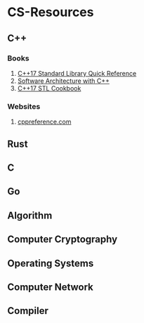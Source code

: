 # CS-Resources 
## C++
### Books
1. [C++17 Standard Library Quick Reference](https://library.kre.dp.ua/Books/2-4%20kurs/%D0%9F%D1%80%D0%BE%D0%B3%D1%80%D0%B0%D0%BC%D1%83%D0%B2%D0%B0%D0%BD%D0%BD%D1%8F%20%2B%20%D0%BC%D0%BE%D0%B2%D0%B8%20%D0%BF%D1%80%D0%BE%D0%B3%D1%80%D0%B0%D0%BC%D1%83%D0%B2%D0%B0%D0%BD%D0%BD%D1%8F/%D0%A1%2B%2B/C%2B%2B%20Standard%20Library%20Quick%20Reference%40bzd_channel.pdf)
2. [Software Architecture with C++](https://douran.academy/wp-content/uploads/ebooks/software-architecture-with-c.pdf)
3. [C++17 STL Cookbook](http://epweb2.ph.bham.ac.uk/user/bracinik/Joeal/Galowicz_STL_cookbook.pdf)

### Websites
1. [cppreference.com](https://en.cppreference.com/w/)


## Rust

## C

## Go

## Algorithm

## Computer Cryptography

## Operating Systems

## Computer Network

## Compiler 
